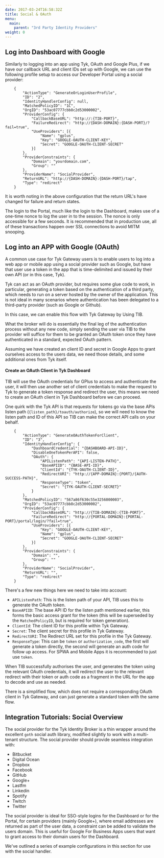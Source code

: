 ```yaml
---
date: 2017-03-24T16:58:32Z
title: Social & OAuth
menu:
  main:
    parent: "3rd Party Identity Providers"
weight: 0 
---
```


## <a name="log-into-dashboard-with-google"></a>Log into Dashboard with Google

Similarly to logging into an app using Tyk, OAuth and Google Plus, if we have our callback URL and client IDs set up with Google, we can use the following profile setup to access our Developer Portal using a social provider:

```{.copyWrapper}
    {
        "ActionType": "GenerateOrLoginUserProfile",
        "ID": "2",
        "IdentityHandlerConfig": null,
        "MatchedPolicyID": "1C",
        "OrgID": "53ac07777cbb8c2d53000002",
        "ProviderConfig": {
            "CallbackBaseURL": "http://:{TIB-PORT}",
            "FailureRedirect": "http://{DASH-DOMAIN}:{DASH-PORT}/?fail=true",
            "UseProviders": [{
                "Name": "gplus",
                "Key": "GOOGLE-OAUTH-CLIENT-KEY",
                "Secret": "GOOGLE-OAUTH-CLIENT-SECRET"
            }]
        },
        "ProviderConstraints": {
            "Domain": "yourdomain.com",
            "Group": ""
        },
        "ProviderName": "SocialProvider",
        "ReturnURL": "http://{DASH-DOMAIN}:{DASH-PORT}/tap",
        "Type": "redirect"
    }
```
    

It is worth noting in the above configuration that the return URL's have changed for failure and return states.

The login to the Portal, much like the login to the Dashboard, makes use of a one-time nonce to log the user in to the session. The nonce is only accessible for a few seconds. It is recommended that in production use, all of these transactions happen over SSL connections to avoid MITM snooping.

## <a name="log-into-an-app-with-google-oauth"></a>Log into an APP with Google (OAuth)

A common use case for Tyk Gateway users is to enable users to log into a web app or mobile app using a social provider such as Google, but have that user use a token in the app that is time-delimited and issued by their own API (or in this case, Tyk).

Tyk can act as an OAuth provider, but requires some glue code to work, in particular, generating a token based on the authentication of a third party, which needs to run on a server hosted by the owner of the application. This is not ideal in many scenarios where authentication has been delegated to a third-party provider (such as Google or Github).

In this case, we can enable this flow with Tyk Gateway by Using TIB.

What the broker will do is essentially the final leg of the authentication process without any new code, simply sending the user via TIB to the provider will suffice for them to be granted an OAuth token once they have authenticated in a standard, expected OAuth pattern.

Assuming we have created an client ID and secret in Google Apps to grant ourselves access to the users data, we need those details, and some additional ones from Tyk itself.

#### Create an OAuth Client in Tyk Dashboard

TIB will use the OAuth credentials for GPlus to access and authenticate the user, it will then use another set of client credentials to make the request to Tyk to generate a token response and redirect the user, this means we need to create an OAuth client in Tyk Dashboard before we can proceed.

One quirk with the Tyk API is that requests for tokens go via the base APIs listen path (`{listen_path}/toauth/authorize`), so we will need to know the listen path and ID of this API so TIB can make the correct API calls on your behalf.

```{.copyWrapper}
    {
        "ActionType": "GenerateOAuthTokenForClient",
        "ID": "3",
        "IdentityHandlerConfig": {
            "DashboardCredential": "{DASHBOARD-API-ID}",
            "DisableOneTokenPerAPI": false,
            "OAuth": {
                "APIListenPath": "{API-LISTEN-PATH}",
                "BaseAPIID": "{BASE-API-ID}",
                "ClientId": "{TYK-OAUTH-CLIENT-ID}",
                "RedirectURI": "http://{APP-DOMAIN}:{PORT}/{AUTH-SUCCESS-PATH}",
                "ResponseType": "token",
                "Secret": "{TYK-OAUTH-CLIENT-SECRET}"
            }
        },
        "MatchedPolicyID": "567a86f630c55e3256000003",
        "OrgID": "53ac07777cbb8c2d53000002",
        "ProviderConfig": {
            "CallbackBaseURL": "http://{TIB-DOMAIN}:{TIB-PORT}",
            "FailureRedirect": "http://{PORTAL-DOMAIN}:{PORTAL-PORT}/portal/login/?fail=true",
            "UseProviders": [{
                "Key": "GOOGLE-OAUTH-CLIENT-KEY",
                "Name": "gplus",
                "Secret": "GOOGLE-OAUTH-CLIENT-SECRET"
            }]
        },
        "ProviderConstraints": {
            "Domain": "",
            "Group": ""
        },
        "ProviderName": "SocialProvider",
        "ReturnURL": "",
        "Type": "redirect"
    }
```
    

There's a few new things here we need to take into account:

*   `APIListenPath`: This is the listen path of your API, TIB uses this to generate the OAuth token.
*   `BaseAPIID`: The base API ID for the listen path mentioned earlier, this forms the basic access grant for the token (this will be superseded by the `MatchedPolicyID`, but is required for token generation).
*   `ClientId`: The client ID for this profile within Tyk Gateway.
*   `Secret`: The client secret for this profile in Tyk Gateway.
*   `RedirectURI`: The Redirect URL set for this profile in the Tyk Gateway.
*   `ResponseType`: This can be `token` or `authorization_code`, the first will generate a token directly, the second will generate an auth code for follow up access. For SPWA and Mobile Apps it is recommended to just use `token`.

When TIB successfully authorises the user, and generates the token using the relevant OAuth credentials, it will redirect the user to the relevant redirect with their token or auth code as a fragment in the URL for the app to decode and use as needed.

There is a simplified flow, which does not require a corresponding OAuth client in Tyk Gateway, and can just generate a standard token with the same flow.

## <a name="integration-tutorials-social"></a>Integration Tutorials: Social Overview
The social provider for the Tyk Identity Broker is a thin wrapper around the excellent `goth` social auth library, modified slightly to work with a multi-tenant structure. The social provider should provide seamless integration with:

*   Bitbucket
*   Digital Ocean
*   Dropbox
*   Facebook
*   GitHub
*   Google+
*   Lastfm
*   Linkedin
*   Spotify
*   Twitch
*   Twitter

The social provider is ideal for SSO-style logins for the Dashboard or for the Portal, for certain providers (mainly Google+), where email addresses are returned as part of the user data, a constraint can be added to validate the users domain. This is useful for Google For Business Apps users that want to grant access to their domain users for the Dashboard.

We've outlined a series of example configurations in this section for use with the social handler.
